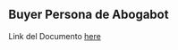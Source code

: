 
## Buyer Persona de Abogabot 

Link del Documento  [here](https://drive.google.com/file/d/1xdCPnSxZRs2tK2utRab0hNOGNy3u_RHA/view?usp=sharing)





